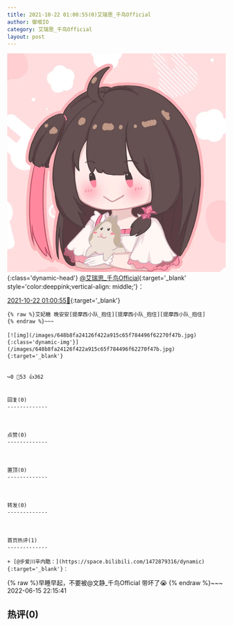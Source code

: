 ```yaml
---
title: 2021-10-22 01:00:55(0)艾瑞思_千鸟Official
author: 御坂IO
category: 艾瑞思_千鸟Official
layout: post
---
```


![img](/images/7e08840c56f251de28bdf766b647bd5fe9a5d50a.jpg){:class='dynamic-head'}
[@艾瑞思_千鸟Official](https://space.bilibili.com/1090010845/dynamic){:target='_blank' style='color:deeppink;vertical-align: middle;'}：

[2021-10-22 01:00:55🔗](https://t.bilibili.com/584103762578520743){:target='_blank'}

~~~
{% raw %}艾妃糖 晚安安[提摩西小队_抱住][提摩西小队_抱住][提摩西小队_抱住]
{% endraw %}~~~

[![img](/images/648b8fa24126f422a915c65f784496f62270f47b.jpg){:class='dynamic-img'}](/images/648b8fa24126f422a915c65f784496f62270f47b.jpg){:target='_blank'}


↪️0 💬53 👍362


回复(0)
-------------



点赞(0)
-------------



置顶(0)
-------------



转发(0)
-------------



首页热评(1)
-------------

+ [@步爱川辛内酷：](https://space.bilibili.com/1472879316/dynamic){:target='_blank'}：
~~~
{% raw %}早睡早起，不要被@文静_千鸟Official 带坏了😭
{% endraw %}~~~
2022-06-15 22:15:41


热评(0)
-------------



